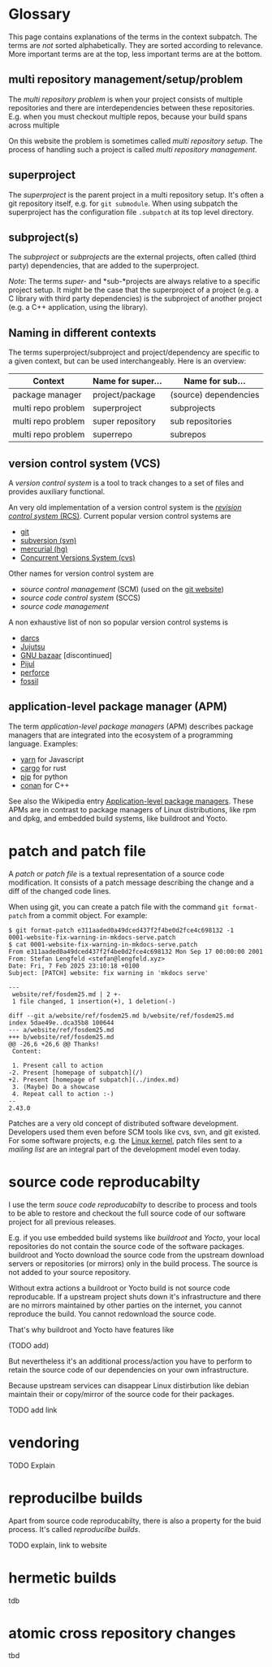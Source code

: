 # Glossary

This page contains explanations of the terms in the context subpatch. The terms
are _not_ sorted alphabetically. They are sorted according to relevance. More
important terms are at the top, less important terms are at the bottom.


## multi repository management/setup/problem

The *multi repository problem* is when your project consists of multiple
repositories and there are interdependencies between these repositories. E.g.
when you must checkout multiple repos, because your build spans across multiple

On this website the problem is sometimes called *multi repository setup*. The
process of handling such a project is called *multi repository management*.


## superproject

The *superproject* is the parent project in a multi repository setup. It's often
a git repository itself, e.g. for `git submodule`. When using subpatch the
superproject has the configuration file `.subpatch` at its top level directory.


## subproject(s)

The *subproject* or *subprojects* are the external projects, often called (third
party) dependencies, that are added to the superproject.

*Note*: The terms *super-* and *sub-*projects are always relative to a specific
project setup. It might be the case that the superproject of a project (e.g. a
C library with third party dependencies) is the subproject of another project
(e.g. a C++ application, using the library).


## Naming in different contexts

The terms superproject/subproject and project/dependency are specific to a
given context, but can be used interchangeably. Here is an overview:

| Context            | Name for super…  | Name for sub…         |
| ------------------ | ---------------- | --------------------- |
| package manager    | project/package  | (source) dependencies |
| multi repo problem | superproject     | subprojects           |
| multi repo problem | super repository | sub repositories      |
| multi repo problem | superrepo        | subrepos              |


## version control system (VCS)

A *version control system* is a tool to track changes to a set of files and
provides auxiliary functional.

An very old implementation of a version control system is the
[*revision control system* (RCS)](https://en.wikipedia.org/wiki/Revision_Control_System).
Current popular version control systems are

* [git](https://git-scm.com/)
* [subversion (svn)](https://subversion.apache.org/)
* [mercurial (hg)](https://www.mercurial-scm.org/)
* [Concurrent Versions System (cvs)](http://savannah.nongnu.org/projects/cvs)

Other names for version control system are

* *source control management* (SCM) (used on the [git website](https://git-scm.com/))
* *source code control system* (SCCS)
* *source code management*

A non exhaustive list of non so popular version control systems is

* [darcs](https://darcs.net/)
* [Jujutsu](https://jj-vcs.github.io/jj/latest/)
* [GNU bazaar](https://en.wikipedia.org/wiki/GNU_Bazaar) [discontinued]
* [Pijul](https://pijul.org/)
* [perforce](https://www.perforce.com/products/helix-core)
* [fossil](https://www.fossil-scm.org/home/doc/trunk/www/index.wiki)


## application-level package manager (APM)

The term *application-level package managers* (APM) describes package managers
that are integrated into the ecosystem of a programming language. Examples:

* [yarn](https://yarnpkg.com/) for Javascript
* [cargo](https://crates.io/) for rust
* [pip](https://pip.pypa.io/en/stable/) for python
* [conan](https://conan.io/) for C++

See also the Wikipedia entry
[Application-level package managers](https://en.wikipedia.org/wiki/List_of_software_package_management_systems#Application-level_package_managers).
These APMs are in contrast to package managers of Linux distributions, like rpm and
dpkg, and embedded build systems, like buildroot and Yocto.


# patch and patch file

A *patch* or *patch file* is a textual representation of a source code
modification. It consists of a patch message describing the change and a diff
of the changed code lines.

When using git, you can create a patch file with the command `git format-patch`
from a commit object. For example:

    $ git format-patch e311aaded0a49dced437f2f4be0d2fce4c698132 -1
    0001-website-fix-warning-in-mkdocs-serve.patch
    $ cat 0001-website-fix-warning-in-mkdocs-serve.patch
    From e311aaded0a49dced437f2f4be0d2fce4c698132 Mon Sep 17 00:00:00 2001
    From: Stefan Lengfeld <stefan@lengfeld.xyz>
    Date: Fri, 7 Feb 2025 23:10:18 +0100
    Subject: [PATCH] website: fix warning in 'mkdocs serve'

    ---
     website/ref/fosdem25.md | 2 +-
     1 file changed, 1 insertion(+), 1 deletion(-)

    diff --git a/website/ref/fosdem25.md b/website/ref/fosdem25.md
    index 5dae49e..dca35b8 100644
    --- a/website/ref/fosdem25.md
    +++ b/website/ref/fosdem25.md
    @@ -26,6 +26,6 @@ Thanks!
     Content:

     1. Present call to action
    -2. Present [homepage of subpatch](/)
    +2. Present [homepage of subpatch](../index.md)
     3. (Maybe) Do a showcase
     4. Repeat call to action :-)
    --
    2.43.0

Patches are a very old concept of distributed software development.
Developers used them even before SCM tools like cvs, svn, and git existed.
For some software projects, e.g. the [Linux kernel](https://kernel.org), patch files
sent to a *mailing list* are an integral part of the development model even today.


# source code reproducabilty

I use the term *souce code reproducabilty* to describe to process and tools to
be able to restore and checkout the full source code of our software project
for all previous releases.

E.g. if you use embedded build systems like *buildroot* and *Yocto*, your local
repositories do not contain the source code of the software packages. buildroot
and Yocto download the source code from the upstream download servers or
repositories (or mirrors) only in the build process. The source is not added to
your source repository.

Without extra actions a buildroot or Yocto build is not source code
reproducable. If a upstream project shuts down it's infrastructure and there
are no mirrors maintained by other parties on the internet, you cannot
reproduce the build. You cannot redownload the source code.

That's why buildroot and Yocto have features like 

(TODO add)

But nevertheless it's an additional process/action you have to perform to
retain the source code of our dependencies on your own infrastructure.

Because upstream services can disappear Linux distirbution like debian maintain
their or copy/mirror of the source code for their packages.

TODO add link


# vendoring

TODO Explain


# reproducilbe builds

Apart from source code reproducabilty, there is also a property for the buid
process. It's called *reproducilbe builds*.

TODO explain, link to website


# hermetic builds

tdb


# atomic cross repository changes

tbd
